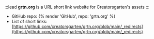 :::lead
**grtn.org** is a URL short link website for Creatorsgarten's assets
:::

- GitHub repo: {% render 'GitHub', repo: 'grtn.org' %}
- List of short links: [https://github.com/creatorsgarten/grtn.org/blob/main/_redirects](https://github.com/creatorsgarten/grtn.org/blob/main/_redirects)
